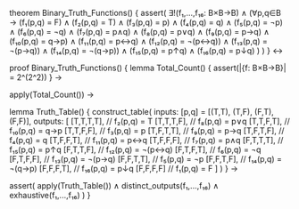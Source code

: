 theorem Binary_Truth_Functions() {
  assert(
    ∃!(f₁,...,f₁₆: B×B→B) ∧
    (∀p,q∈B → 
      (f₁(p,q) = F) ∧
      (f₂(p,q) = T) ∧
      (f₃(p,q) = p) ∧
      (f₄(p,q) = q) ∧
      (f₅(p,q) = ¬p) ∧
      (f₆(p,q) = ¬q) ∧
      (f₇(p,q) = p∧q) ∧
      (f₈(p,q) = p∨q) ∧
      (f₉(p,q) = p→q) ∧
      (f₁₀(p,q) = q→p) ∧
      (f₁₁(p,q) = p↔q) ∧
      (f₁₂(p,q) = ¬(p↔q)) ∧
      (f₁₃(p,q) = ¬(p→q)) ∧
      (f₁₄(p,q) = ¬(q→p)) ∧
      (f₁₅(p,q) = p↑q) ∧
      (f₁₆(p,q) = p↓q)
    )
  )
} ↔

proof Binary_Truth_Functions() {
  lemma Total_Count() {
    assert(|{f: B×B→B}| = 2^(2^2))
  } →
  
  apply(Total_Count()) →
  
  lemma Truth_Table() {
    construct_table(
      inputs: [p,q] = [(T,T), (T,F), (F,T), (F,F)],
      outputs: [
        [T,T,T,T],   // f₂(p,q) = T
        [T,T,T,F],   // f₈(p,q) = p∨q
        [T,T,F,T],   // f₁₀(p,q) = q→p
        [T,T,F,F],   // f₃(p,q) = p
        [T,F,T,T],   // f₉(p,q) = p→q
        [T,F,T,F],   // f₄(p,q) = q
        [T,F,F,T],   // f₁₁(p,q) = p↔q
        [T,F,F,F],   // f₇(p,q) = p∧q
        [F,T,T,T],   // f₁₅(p,q) = p↑q
        [F,T,T,F],   // f₁₂(p,q) = ¬(p↔q)
        [F,T,F,T],   // f₆(p,q) = ¬q
        [F,T,F,F],   // f₁₃(p,q) = ¬(p→q)
        [F,F,T,T],   // f₅(p,q) = ¬p
        [F,F,T,F],   // f₁₄(p,q) = ¬(q→p)
        [F,F,F,T],   // f₁₆(p,q) = p↓q
        [F,F,F,F]    // f₁(p,q) = F
      ]
    )
  } →
  
  assert(
    apply(Truth_Table()) ∧
    distinct_outputs(f₁,...,f₁₆) ∧
    exhaustive(f₁,...,f₁₆)
  )
}